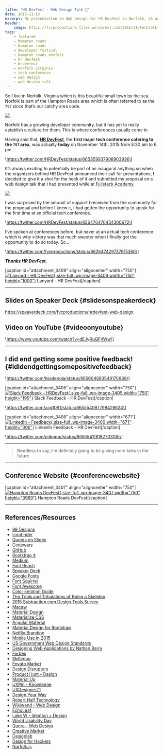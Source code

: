 ```yaml
---
title: "HR DevFest - Web Design Talk 🎨️"
date: 2015-11-13
excerpt: My presentation on Web Design for HR DevFest in Norfolk, VA on November 14th, 2015.
header:
    image: https://fvcproductions.files.wordpress.com/2015/11/techtalk-001.jpeg?w=1024&h=435&crop=1
tags:
    - featured
    - hampton roads
    - hampton roads
    - developer festival
    - hampton roads devfest
    - hr devfest
    - hrdevfest
    - norfolk virginia
    - tech conference
    - web design
    - web design talk
---
```


So I live in Norfolk, Virginia which is this beautiful small town by the
sea. Norfolk is part of the Hampton Roads area which is often referred
to as the `757` since that’s our catchy area code.

![](https://sci.odu.edu/bem/images/Photos/Downtown%20Norfolk%20Photo.jpg)

Norfolk has a growing developer community, but it has yet to really
establish a culture for them. This is where conferences usually come in.

Having said that, **[HR DevFest](https://hrdevfest.org "HRDevFest")**,
the **first major tech conference catering to the `757` area**, was
actually **today** on November 14th, 2015 from 8:30 am to 6 pm.

\https://twitter.com/HRDevFest/status/665359937908903936\]

It’s always exciting to potentially be part of an inaugural anything so
when the organizers behind HR DevFest announced their call for
presentations, I decided to give it a shot for the heck of it and
submitted my proposal on a web design talk that I had presented while at
[Fullstack Academy](https://fullstackacademy.com "Fullstack Academy").

![](https://i.stack.imgur.com/7cBUc.jpg)

I was surprised by the amount of support I received from the community
for the proposal and before I knew it, I had gotten the opportunity to
speak for the first time at an official tech conference.

\https://twitter.com/HRDevFest/status/656476470454300672\]

I’ve spoken at conferences before, but never at an actual tech
conference which is why victory was that much sweeter when I finally got
the opportunity to do so today. So…

\https://twitter.com/fvcproductions/status/662647429737615360\]

***Thanks HR DevFest.***

\[caption id="attachment\_3409" align="aligncenter"
width="750"\][![Lanyard - HR
DevFest](https://fvcproductions.files.wordpress.com/2015/11/img_0100.jpg){.size-full
.wp-image-3409 width="750"
height="1000"}](https://fvcproductions.com/2015/11/13/hrdevfest-talk/img_0100/)
Lanyard - HR DevFest\[/caption\]

------------------------------------------------------------------------

Slides on Speaker Deck {#slidesonspeakerdeck}
----------------------

https://speakerdeck.com/fvcproductions/hrdevfest-web-design

Video on YouTube {#videoonyoutube}
----------------

\https://www.youtube.com/watch?v=dEJyRuQF4Ww\]

------------------------------------------------------------------------

I did end getting some positive feedback! {#ididendgettingsomepositivefeedback}
-----------------------------------------

\https://twitter.com/lisadenoia/status/665604693549170688\]

\[caption id="attachment\_3405" align="aligncenter"
width="750"\][![Slack Feedback -
HRDevFest](https://fvcproductions.files.wordpress.com/2015/11/screenshot-2015-11-14-20-14-11.png){.size-full
.wp-image-3405 width="750"
height="199"}](https://fvcproductions.com/2015/11/13/hrdevfest-talk/screenshot-2015-11-14-20-14-11/)
Slack Feedback - HR DevFest\[/caption\]

\https://twitter.com/aag1091/status/665554097798426624\]

\[caption id="attachment\_3406" align="aligncenter"
width="671"\][![LinkedIn -
Feedback](https://fvcproductions.files.wordpress.com/2015/11/screenshot-2015-11-14-23-14-32.png){.size-full
.wp-image-3406 width="671"
height="306"}](https://fvcproductions.com/2015/11/13/hrdevfest-talk/screenshot-2015-11-14-23-14-32/)
LinkedIn Feedback - HR DevFest\[/caption\]

\https://twitter.com/erikpmp/status/665554118182703105\]

------------------------------------------------------------------------

> Needless to say, I’m definitely going to be giving more talks in the
> future.

------------------------------------------------------------------------

Conference Website {#conferencewebsite}
------------------

\[caption id="attachment\_3407" align="aligncenter"
width="750"\][![Hampton Roads
DevFest](https://fvcproductions.files.wordpress.com/2015/11/hampton-roads-devfest.jpg){.size-full
.wp-image-3407 width="750" height="3989"}](https://hrdevfest.org/)
Hampton Roads DevFest\[/caption\]

------------------------------------------------------------------------

References/Resources
--------------------

- [99 Designs](https://99designs.com/)
- [Iconfinder](https://www.iconfinder.com/iconsets/iconsimple-logotypes)
- [Quotes on Slides](https://quotesonslides.ideationkings.com/)
- [Codewars](https://codewars.com)
- [GitHub](https://github.com)
- [Bootstrap 4](https://v4-alpha.getbootstrap.com/)
- [Medium](https://medium.com/tag/design)
- [Font Reach](https://fontreach.com)
- [Speaker Deck](https://speakerdeck.com/p/featured)
- [Google Fonts](https://google.com/fonts)
- [Font Squirrel](https://fontsquirrel.com/)
- [Font Awesome](https://fontawesome.com/)
- [Color Emotion Guide](https://visual.ly/color-emotion-guide)
- [The Trials and Tribulations of Being a
    Skeleton](https://vimeo.com/108496060)
- [2015 Subtraction.com Design Tools
    Survey](https://tools.subtraction.com/)
- [Macaw](https://macaw.co)
- [Material
    Design](https://www.google.com/design/spec/material-design/introduction.html)
- [Materialize CSS](https://materializecss.com/)
- [Angular Material](https://material.angularjs.org/latest/)
- [Material Design for
    Bootstrap](https://fezvrasta.github.io/bootstrap-material-design/)
- [Netflix Branding](https://gretelny.com/project/56/netflix-branding)
- [Mobile Use in
    2015](https://www.pewinternet.org/2015/04/01/us-smartphone-use-in-2015/)
- [US Government Web Design
    Standards](https://playbook.cio.gov/designstandards/)
- [Designing Web Applications by Nathan
    Barry](https://nathanbarry.com/webapps/)
- [Forbes](https://www.forbes.com/sites/calebmelby/2012/10/05/the-top-5-ugliest-billionaire-websites/)
- [Skilledup](https://www.skilledup.com/articles/christopher-nolan-movies-teach-winning-hackathons)
- [Envato Market](https://themeforest.net/community/market)
- [Design Disruptors](https://designdisruptors.com)
- [Product Hunt -
    Design](https://www.producthunt.com/#!/s/posts/design)
- [Material Up](https://www.materialup.com/)
- [UXPin - Knowledge](https://www.uxpin.com/knowledge.html)
- [UXDesigner21](https://uxdesigner21.com/)
- [Design Your
    Way](www.designyourway.net/blog/inspiration/the-case-against-using-bootstrap-to-design-websites/)
- [Robert Half
    Technology](www.roberthalf.com/technology/blog/6-reasons-why-coders-should-understand-design)
- [Wikiwand - Web Design](https://www.wikiwand.com/en/Web_design)
- [EchoLeaf](https://www.echoleaf.com/blog/why-website-design-so-important)
- [Luke W - Ideation + Design](https://www.lukew.com/ff/entry.asp?1945)
- [World Usability Day](https://worldusabilityday.org/)
- [Quora - Web Design](https://www.quora.com/topic/Web-Design)
- [Creative Market](https://creativemarket.com)
- [Designlab](https://trydesignlab.com/)
- [Design for Hackers](https://designforhackers.com)
- [Norfolk.js](https://www.meetup.com/NorfolkJS/)
